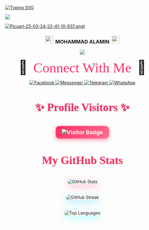 [![Typing SVG](https://readme-typing-svg.demolab.com?font=Fira+Code&weight=600&size=40&pause=1000&color=F70606&center=true&vCenter=true&width=1000&lines=ASSALAMUALAIKUM.+WELCOME+TO+MY+PROFILE+%F0%9F%96%A4)](https://git.io/typing-svg)


![](https://dl.kaskus.id/storage.googleapis.com/gweb-uniblog-publish-prod/original_images/Dino_non-birthday_version.gif)

[![Picsart-25-03-24-22-41-10-837.png)](https://i.postimg.cc/fLhWvTfh/Picsart-25-03-24-22-41-10-837.png)](https://postimg.cc/t12Hqbcr)

<h3 align="center">
  <img src="https://emojis.slackmojis.com/emojis/images/1588315024/8823/hyperkitty.gif" width="25">
  &nbsp;MOHAMMAD ALAMIN&nbsp;
  <img src="https://emojis.slackmojis.com/emojis/images/1588315024/8823/hyperkitty.gif" width="25">
</h3>

<p align="center"><img src="https://img.shields.io/badge/WE%20ARE ⚡BANGLADESHI-PROGRAMMER⚡-green?colorA=%23ff0000&colorB=%23017e40&style=flat-square">


<p align="center">
  <span style="font-size: 45px;">🖤</span>
  <span style="font-family: 'Pacifico', cursive; font-size: 45px; color: #FF3366; margin: 0 15px;">Connect With Me</span>
  <span style="font-size: 45px;">🖤</span>
</p>

<p align="center">
  <a href="https://www.facebook.com/ALAMIN2K07" target="_blank">
    <img src="https://img.shields.io/badge/Facebook-1877F2?style=for-the-badge&logo=facebook&logoColor=white" alt="Facebook">
  </a>
  <a href="http://m.me/ALAMIN2K07" target="_blank">
    <img src="https://img.shields.io/badge/Messenger-00B2FF?style=for-the-badge&logo=messenger&logoColor=white" alt="Messenger">
  </a>
  <a href="https://t.me/ALAMIN2K07" target="_blank">
    <img src="https://img.shields.io/badge/Telegram-229ED9?style=for-the-badge&logo=telegram&logoColor=white" alt="Telegram">
  </a>
  <a href="https://wa.me/+8801300504976" target="_blank">
    <img src="https://img.shields.io/badge/WhatsApp-25D366?style=for-the-badge&logo=whatsapp&logoColor=white" alt="WhatsApp">
  </a>
</p>


<div align="center">
  <h2 style="font-family: 'Pacifico', cursive; font-size: 36px; color: #FF2E63; text-shadow: 1px 1px 2px rgba(0,0,0,0.3);">
    ✨ Profile Visitors ✨
  </h2>
  
  <a href="https://github.com/ALAMIN2K07" target="_blank" style="text-decoration: none;">
    <img 
      src="https://visitor-badge.laobi.icu/badge?page_id=ALAMIN2K07&title=Visitors&color=FF2E63&style=for-the-badge" 
      alt="Visitor Badge"
      style="
        margin-top: 10px;
        padding: 10px 20px;
        border-radius: 12px;
        box-shadow: 0 4px 14px rgba(255, 46, 99, 0.5);
        background: linear-gradient(135deg, #FF2E63 0%, #FF6F91 100%);
        color: white;
        font-weight: bold;
        font-size: 18px;
        display: inline-block;
        transition: transform 0.3s ease;
      "
      onmouseover="this.style.transform='scale(1.05)'"
      onmouseout="this.style.transform='scale(1)'"
    />
  </a>
</div>


<h2 align="center" style="font-family: 'Pacifico', cursive; font-size: 36px; color: #FF2E63; text-shadow: 1px 1px 2px rgba(0,0,0,0.2);">
  🚀 My GitHub Stats 🚀
</h2>

<div align="center">

  <img 
    src="https://github-readme-stats.vercel.app/api?username=ALAMIN2K07&show_icons=true&theme=tokyonight&hide_border=true&border_radius=20&title_color=FF61A6&icon_color=FFD700"
    alt="GitHub Stats"
    style="margin: 10px; border-radius: 20px; box-shadow: 0 8px 24px rgba(255,46,99,0.3);"
  />

  <img 
    src="https://github-readme-streak-stats.herokuapp.com/?user=ALAMIN2K07&theme=tokyonight&hide_border=true&date_format=M%20j%5B%2C%20Y%5D"
    alt="GitHub Streak"
    style="margin: 10px; border-radius: 20px; box-shadow: 0 8px 24px rgba(0,204,255,0.3);"
  />

  <img 
    src="https://github-readme-stats.vercel.app/api/top-langs/?username=ALAMIN2K07&layout=compact&theme=tokyonight&hide_border=true&title_color=00FFFF"
    alt="Top Languages"
    style="margin: 10px; border-radius: 20px; box-shadow: 0 8px 24px rgba(0,255,255,0.3);"
  />

</div>
